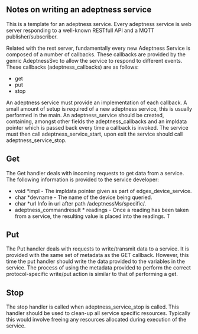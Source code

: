 Notes on writing an adeptness service
---------------------------------

This is a template for an adeptness service. Every adeptness service is web server responding to a well-known RESTfull API and a MQTT publisher/subscriber. 

Related with the rest server, fundamentally every new Adeptness Service is composed of a number of callbacks. These callbacks are provided by the genric AdeptnessSvc to allow the service to respond to different events. These callbacks (adeptness_callbacks) are as follows:


* get
* put
* stop

An adeptness service must provide an implementation of each callback. A small amount of setup is required of a new adeptness service, this is usually performed in the main. An adeptness_service should be created, containing, amongst other fields the adeptness_callbacks and an impldata pointer which is passed back every time a callback is invoked. The service must then call adeptness_service_start, upon exit the service should call adeptness_service_stop.



Get
---
The Get handler deals with incoming requests to get data from a service. The following information is provided to the service developer:

* void *impl - The impldata pointer given as part of edgex_device_service.
* char *devname - The name of the device being queried.
* char *url Info in url after path /adeptnessMs/specific/.
* adeptness_commandresult * readings - Once a reading has been taken from a service, the resulting value is placed into the readings. T



Put
---
The Put handler deals with requests to write/transmit data to a service. It is provided with the same set of metadata as the GET callback. However, this time the put handler should write the data provided to the variables in the service. The process of using the metadata provided to perform the correct protocol-specific write/put action is similar to that of performing a get.



Stop
----
The stop handler is called when adeptness_service_stop is called. This handler should be used to clean-up all service specific resources. Typically this would involve freeing any resources allocated during execution of the  service.
